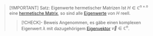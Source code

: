 > [!IMPORTANT] Satz: Eigenwerte hermetischer Matrizen
> Ist $H\in\mathbb{C}^{n\times n}$ eine [hermetische Matrix](Hermetische%20Matrix.md), so sind alle [Eigenwerte](../../Quadratische%20Matrizen/Eigenwerte%20und%20Eigenvektoren/Eigenwert.md) von $H$ reell.
> > [!CHECK]- Beweis
> > Angenommen, es gäbe einen komplexen Eigenwert $\lambda$ mit dazugehörigem [Eigenvektor](../../Quadratische%20Matrizen/Eigenwerte%20und%20Eigenvektoren/Eigenvektor.md) $\vec{v}\in\mathbb{C}^n$.
> > 